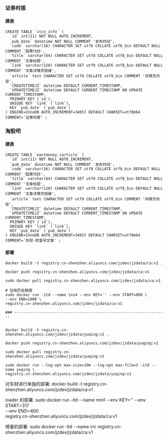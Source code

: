 ### 证券时报
#### 建表 
```shell script
CREATE TABLE `stcn_info` (
  `id` int(11) NOT NULL AUTO_INCREMENT,
  `pub_date` datetime NOT NULL COMMENT '发布时间',
  `code` varchar(16) CHARACTER SET utf8 COLLATE utf8_bin DEFAULT NULL COMMENT '股票代码',
  `title` varchar(64) CHARACTER SET utf8 COLLATE utf8_bin DEFAULT NULL COMMENT '文章标题',
  `link` varchar(128) CHARACTER SET utf8 COLLATE utf8_bin DEFAULT NULL COMMENT '文章详情页链接',
  `article` text CHARACTER SET utf8 COLLATE utf8_bin COMMENT '详情页内容',
  `CREATETIMEJZ` datetime DEFAULT CURRENT_TIMESTAMP,
  `UPDATETIMEJZ` datetime DEFAULT CURRENT_TIMESTAMP ON UPDATE CURRENT_TIMESTAMP,
  PRIMARY KEY (`id`),
  UNIQUE KEY `link` (`link`),
  KEY `pub_date` (`pub_date`)
) ENGINE=InnoDB AUTO_INCREMENT=34657 DEFAULT CHARSET=utf8mb4 COMMENT='证券时报' ; 
```

### 淘股吧 
#### 建表
```shell script
CREATE TABLE `eastmoney_carticle` (
  `id` int(11) NOT NULL AUTO_INCREMENT,
  `pub_date` datetime NOT NULL COMMENT '发布时间',
  `code` varchar(16) CHARACTER SET utf8 COLLATE utf8_bin DEFAULT NULL COMMENT '股票代码',
  `title` varchar(64) CHARACTER SET utf8 COLLATE utf8_bin DEFAULT NULL COMMENT '文章标题',
  `link` varchar(128) CHARACTER SET utf8 COLLATE utf8_bin DEFAULT NULL COMMENT '文章详情页链接',
  `article` text CHARACTER SET utf8 COLLATE utf8_bin COMMENT '详情页内容',
  `CREATETIMEJZ` datetime DEFAULT CURRENT_TIMESTAMP,
  `UPDATETIMEJZ` datetime DEFAULT CURRENT_TIMESTAMP ON UPDATE CURRENT_TIMESTAMP,
  PRIMARY KEY (`id`),
  UNIQUE KEY `link` (`link`),
  KEY `pub_date` (`pub_date`)
) ENGINE=InnoDB AUTO_INCREMENT=34657 DEFAULT CHARSET=utf8mb4 COMMENT='东财-财富号文章' ; 

```
#### 部署 
```shell script
docker build -t registry.cn-shenzhen.aliyuncs.com/jzdev/jzdata/ca:v1 .
    
docker push registry.cn-shenzhen.aliyuncs.com/jzdev/jzdata/ca:v1

sudo docker pull registry.cn-shenzhen.aliyuncs.com/jzdev/jzdata/ca:v1

# 拉取历史数据
sudo docker run -itd --name ins4 --env KEY='' --env START=600 \
--env END=1000 \
registry.cn-shenzhen.aliyuncs.com/jzdev/jzdata/ca:v1 

### --------------------------------------------------------------------


docker build -t registry.cn-shenzhen.aliyuncs.com/jzdev/jzdata/yuqing:v1 .
    
docker push registry.cn-shenzhen.aliyuncs.com/jzdev/jzdata/yuqing:v1

sudo docker pull registry.cn-shenzhen.aliyuncs.com/jzdev/jzdata/yuqing:v1

sudo docker run --log-opt max-size=10m --log-opt max-file=3 -itd --name yuqing \
registry.cn-shenzhen.aliyuncs.com/jzdev/jzdata/yuqing:v1 

```



对东财进行单独的部署: 
docker build -t registry.cn-shenzhen.aliyuncs.com/jzdev/jzdata/ca:v1 .

loader 的部署: 
sudo docker run -itd --name mm1 --env KEY='' --env START=317 \
--env END=400 \
registry.cn-shenzhen.aliyuncs.com/jzdev/jzdata/ca:v1 

增量的部署: 
sudo docker run -itd --name inc registry.cn-shenzhen.aliyuncs.com/jzdev/jzdata/ca:v1 
